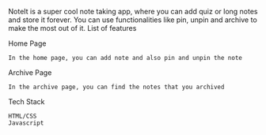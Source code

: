 NoteIt is a super cool note taking app, where you can add quiz or long notes and store it forever. You can use functionalities like pin, unpin and archive to make the most out of it.
List of features

Home Page

    In the home page, you can add note and also pin and unpin the note

Archive Page

    In the archive page, you can find the notes that you archived

Tech Stack

    HTML/CSS
    Javascript
